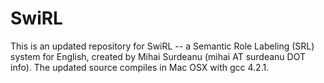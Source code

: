 SwiRL
=====

This is an updated repository for SwiRL -- a Semantic Role Labeling (SRL) system for English, created by Mihai Surdeanu (mihai AT surdeanu DOT info). The updated source compiles in Mac OSX with gcc 4.2.1.
